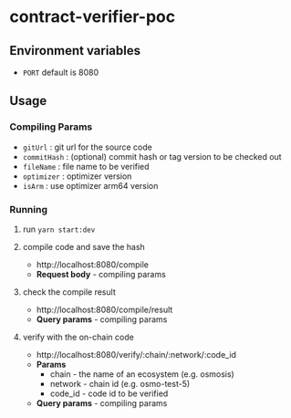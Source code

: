 # contract-verifier-poc

## Environment variables

- `PORT` default is 8080

## Usage

### Compiling Params

- `gitUrl` : git url for the source code
- `commitHash` : (optional) commit hash or tag version to be checked out
- `fileName` : file name to be verified
- `optimizer` : optimizer version
- `isArm` : use optimizer arm64 version

### Running

1. run `yarn start:dev`

2. compile code and save the hash

   - http://localhost:8080/compile
   - **Request body** - compiling params

3. check the compile result

   - http://localhost:8080/compile/result
   - **Query params** - compiling params

4. verify with the on-chain code
   - http://localhost:8080/verify/:chain/:network/:code_id
   - **Params**
     - chain - the name of an ecosystem (e.g. osmosis)
     - network - chain id (e.g. osmo-test-5)
     - code_id - code id to be verified
   - **Query params** - compiling params
